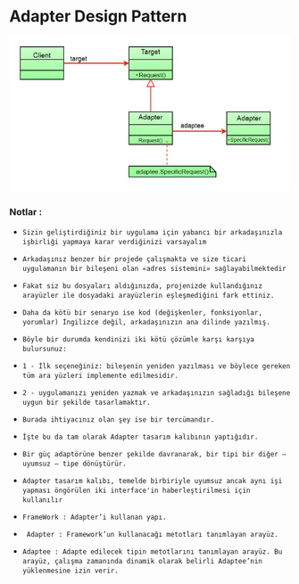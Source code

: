# Adapter Design Pattern

![DesignPatternNotları](/img/Adapter.jpg)

### Notlar :

- ``` Sizin geliştirdiğiniz bir uygulama için yabancı bir arkadaşınızla işbirliği yapmaya karar verdiğinizi varsayalım  ```

- ``` Arkadaşınız benzer bir projede çalışmakta ve size ticari uygulamanın bir bileşeni olan «adres sistemini» sağlayabilmektedir ```

- ```Fakat siz bu dosyaları aldığınızda, projenizde kullandığınız arayüzler ile dosyadaki arayüzlerin eşleşmediğini fark ettiniz. ```

- ``` Daha da kötü bir senaryo ise kod (değişkenler, fonksiyonlar, yorumlar) İngilizce değil, arkadaşınızın ana dilinde yazılmış.  ```

- ``` Böyle bir durumda kendinizi iki kötü çözümle karşı karşıya bulursunuz: ```

- ``` 1 - İlk seçeneğiniz: bileşenin yeniden yazılması ve böylece gereken tüm ara yüzleri implemente edilmesidir.  ```

- ```2 - uygulamanızı yeniden yazmak ve arkadaşınızın sağladığı bileşene uygun bir şekilde tasarlamaktır.   ```

- ``` Burada ihtiyacınız olan şey ise bir tercümandır.  ```

- ``` İşte bu da tam olarak Adapter tasarım kalıbının yaptığıdır.  ```

- ``` Bir güç adaptörüne benzer şekilde davranarak, bir tipi bir diğer – uyumsuz – tipe dönüştürür.  ```

- ``` Adapter tasarım kalıbı, temelde birbiriyle uyumsuz ancak aynı işi yapması öngörülen iki interface'in haberleştirilmesi için kullanılır ```

- ``` FrameWork : Adapter’i kullanan yapı. ```
- ``` Adapter : Framework’un kullanacağı metotları tanımlayan arayüz.```
- ``` Adaptee : Adapte edilecek tipin metotlarını tanımlayan arayüz. Bu arayüz, çalışma zamanında dinamik olarak belirli Adaptee’nin yüklenmesine izin verir. ```

